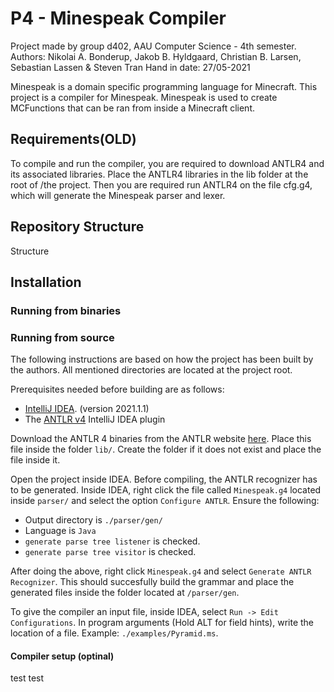 # P4 - Minespeak Compiler

Project made by group d402, AAU Computer Science - 4th semester.
Authors: Nikolai A. Bonderup, Jakob B. Hyldgaard, Christian B. Larsen, Sebastian Lassen & Steven Tran
Hand in date: 27/05-2021

Minespeak is a domain specific programming language for Minecraft. This project is a compiler for Minespeak. Minespeak is used to create MCFunctions that can be ran from inside a Minecraft client.

## Requirements(OLD)
To compile and run the compiler, you are required to download ANTLR4 and its associated libraries. Place the ANTLR4 libraries in the lib folder at the root of /the project. Then you are required run ANTLR4 on the file cfg.g4, which will generate the Minespeak parser and lexer.

## Repository Structure
Structure
## Installation

### Running from binaries

### Running from source
The following instructions are based on how the project has been built by the authors. All mentioned directories are located at the project root.

Prerequisites needed before building are as follows:
- [IntelliJ IDEA](https://www.jetbrains.com/idea/). (version 2021.1.1)
- The [ANTLR v4](https://plugins.jetbrains.com/plugin/7358-antlr-v4) IntelliJ IDEA plugin

Download the ANTLR 4 binaries from the ANTLR website [here](https://www.antlr.org/download/antlr-4.9.2-complete.jar). Place this file inside the folder `lib/`. Create the folder if it does not exist and place the file inside it.

Open the project inside IDEA. Before compiling, the ANTLR recognizer has to be generated. Inside IDEA, right click the file called `Minespeak.g4` located inside `parser/` and select the option `Configure ANTLR`. Ensure the following:
- Output directory is `./parser/gen/`
- Language is `Java`
- `generate parse tree listener` is checked.
- `generate parse tree visitor` is checked.

After doing the above, right click `Minespeak.g4` and select `Generate ANTLR Recognizer`. This should succesfully build the grammar and place the generated files inside the folder located at `/parser/gen`.

To give the compiler an input file, inside IDEA, select `Run -> Edit Configurations`. In program arguments (Hold ALT for field hints), write the location of a file. Example: `./examples/Pyramid.ms`.

#### Compiler setup (optinal)
test test

